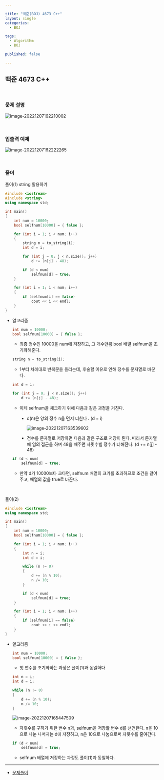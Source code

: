 ```yaml
---

title: "백준(BOJ) 4673 C++"
layout: single
categories:
  - BOJ

tags:
  - Algorithm
  - BOJ

published: false

---
```


## 백준 4673 C++

<br>

### 문제 설명

![image-20221207162210002](../assets/images/2022-12-07-BOJ4673/image-20221207162210002.png)

<br>

### 입출력 예제

![image-20221207162222265](/assets/images/2022-12-07-BOJ4673/image-20221207162222265.png)

<br>

### 풀이

풀이(1) string 활용하기

```cpp
#include <iostream>
#include <string>
using namespace std;

int main()
{
	int num = 10000;
	bool selfnum[10000] = { false };

	for (int i = 1; i < num; i++)
	{
		string n = to_string(i);
		int d = i;

		for (int j = 0; j < n.size(); j++)
			d += (n[j] - 48);

		if (d < num)
			selfnum[d] = true;
	}

	for (int i = 1; i < num; i++)
	{
		if (selfnum[i] == false)
			cout << i << endl;
	}
}
```

- 알고리즘

  ```cpp
  int num = 10000;
  bool selfnum[10000] = { false };
  ```

  - 최종 정수인 10000을 num에 저장하고, 그 개수만큼 bool 배열 selfnum을 초기화해준다.

  ```cpp
  string n = to_string(i);
  ```

  - 1부터 차례대로 반복문을 돌리는데, 후술할 이유로 인해 정수를 문자열로 바꾼다.

  ```cpp
  int d = i;
  
  for (int j = 0; j < n.size(); j++)
      d += (n[j] - 48);
  ```
  
  - 이제 selfnum을 체크하기 위해 다음과 같은 과정을 거친다.
  
    - d(n)은 양의 정수 n을 먼저 더한다 . (d = i)
  
      ![image-20221207163539602](../assets/images/2022-12-07-BOJ4673/image-20221207163539602.png)
  
    - 정수를 문자열로 저장하면 다음과 같은 구조로 저장이 된다. 따라서 문자열에 임의 접근을 하며 48을 빼주면 자릿수별 정수가 더해진다. (d += n[j] - 48)
  
  ```cpp
  if (d < num)
      selfnum[d] = true;
  ```
  
  - 만약 d가 10000보다 크다면, selfnum 배열의 크기를 초과하므로 조건을 걸어주고, 배열의 값을 true로 바꾼다.

<br>

풀이(2) 

```cpp
#include <iostream>
using namespace std;

int main()
{
	int num = 10000;
	bool selfnum[10000] = { false };

	for (int i = 1; i < num; i++)
	{
		int n = i;
		int d = i;

		while (n != 0)
		{
			d += (n % 10);
			n /= 10;
		}

		if (d < num)
			selfnum[d] = true;
	}

	for (int i = 1; i < num; i++)
	{
		if (selfnum[i] == false)
			cout << i << endl;
	}
}
```

- 알고리즘

  ```cpp
  int num = 10000;
  bool selfnum[10000] = { false };
  ```

  - 첫 변수를 초기화하는 과정은 풀이(1)과 동일하다

  ```cpp
  int n = i;
  int d = i;
  
  while (n != 0)
  {
      d += (n % 10);
      n /= 10;
  }
  ```

  ![image-20221207165447509](../assets/images/2022-12-07-BOJ4673/image-20221207165447509.png)

  - 자릿수를 구하기 위한 변수 n과, selfnum을 저장할 변수 d를 선언한다. n을 10으로 나눈 나머지는 d에 저장하고, n은 10으로 나눔으로써 자릿수를 줄여간다.

  ```cpp
  if (d < num)
      selfnum[d] = true;
  ```

  - selfnum 배열에 저장하는 과정도 풀이(1)과 동일하다.

---

- [문제풀이](https://www.acmicpc.net/user/malove8466)

